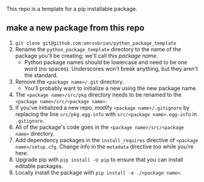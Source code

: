 This repo is a template for a pip installable package.

## make a new package from this repo

1. `git clone git@github.com:umrosbrian/python_package_template`
2. Rename the `python_package_template` directory to the name of the package you'll be creating; we'll call this *package name*.
    - Python package names should be lowercase and need to be one word (no spaces).  Underscores won't break anything, but they aren't the standard.
3. Remove the `<package name>/.git` directory.
    - You'll probably want to initialize a new using the new package name.
4. The `<package name>/src/pkg` directory needs to be renamed to the `<package name>/src/<package name>`.
5. If you've initialized a new repo, modify `<package name>/.gitignore` by replacing the line `src/pkg.egg-info` with `src/<package name>.egg-info` in `.gitignore`.
6. All of the package's code goes in the `<package name>/src/<package name>` directory.
7. Add dependency packages in the `install_requires` directive of `<package name>/setup.cfg`.  Change info in the `metadata` directive too while you're here.
8. Upgrade pip with `pip install -U pip` to ensure that you can install editable packages.
9. Locally install the package with `pip install -e ./<package name>`.
